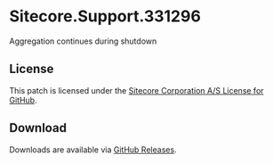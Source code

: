 # Sitecore.Support.331296
Aggregation continues during shutdown

## License  
This patch is licensed under the [Sitecore Corporation A/S License for GitHub](https://github.com/sitecoresupport/Sitecore.Support.331296/blob/master/LICENSE).  

## Download  
Downloads are available via [GitHub Releases](https://github.com/sitecoresupport/Sitecore.Support.331296/releases).  
